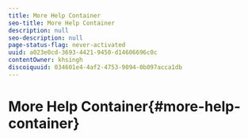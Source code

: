 ```yaml
---
title: More Help Container
seo-title: More Help Container
description: null
seo-description: null
page-status-flag: never-activated
uuid: a023e0cd-3693-4421-9450-d14606696c0c
contentOwner: khsingh
discoiquuid: 034601e4-4af2-4753-9094-0b097acca1db
---
```


# More Help Container{#more-help-container}


